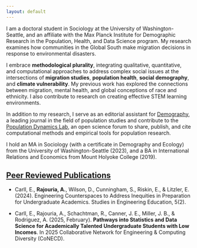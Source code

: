 ```yaml
---
layout: default
---
```


I am a doctoral student in Sociology at the University of Washington-Seattle, and an affiliate with the Max Planck Institute for Demographic Research in the Population, Health, and Data Science program. My research examines how communities in the Global South make migration decisions in response to environmental disasters.

I embrace **methodological plurality**, integrating qualitative, quantitative, and computational approaches to address complex social issues at the intersections of **migration studies**, **population health**, **social demography**, and **climate vulnerability**. My previous work has explored the connections between migration, mental health, and global conceptions of race and ethnicity. I also contribute to research on creating effective STEM learning environments.

In addition to my research, I serve as an editorial assistant for [Demography](https://www.populationassociation.org/demography/editorial-team/editorial-assistant), a leading journal in the field of population studies and contribute to the [Population Dynamics Lab](https://population-dynamics-lab.csde.washington.edu), an open science forum to share, publish, and cite computational methods and empirical tools for population research.

I hold an MA in Sociology (with a certificate in Demography and Ecology) from the University of Washington-Seattle (2023), and a BA in International Relations and Economics from Mount Holyoke College (2019).

<h2><u> Peer Reviewed Publications </u></h2>

- Carll, E., **Rajouria, A.**, Wilson, D., Cunningham, S., Riskin, E., & Litzler, E. (2024). Engineering Counterspaces to Address Inequities in Preparation for Undergraduate Academics. Studies in Engineering Education, 5(2). 

- Carll, E., Rajouria, A., Schachtman, R., Canner, J. E., Miller, J. B., & Rodriguez, A. (2025, February). **Pathways into Statistics and Data Science for Academically Talented Undergraduate Students with Low Incomes**. In 2025 Collaborative Network for Engineering & Computing Diversity (CoNECD).